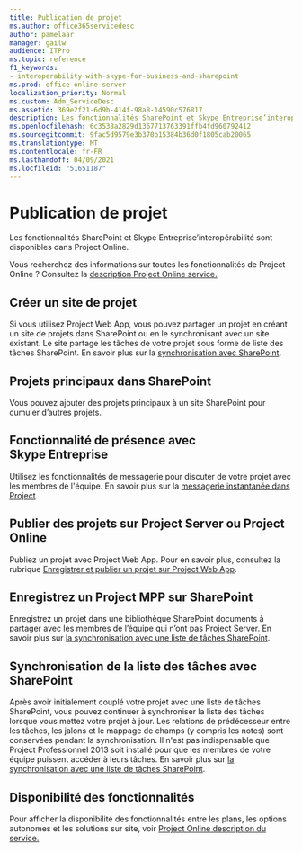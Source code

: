 ```yaml
---
title: Publication de projet
ms.author: office365servicedesc
author: pamelaar
manager: gailw
audience: ITPro
ms.topic: reference
f1_keywords:
- interoperability-with-skype-for-business-and-sharepoint
ms.prod: office-online-server
localization_priority: Normal
ms.custom: Adm_ServiceDesc
ms.assetid: 369e2f21-6d9b-414f-98a8-14590c576817
description: Les fonctionnalités SharePoint et Skype Entreprise’interopérabilité sont disponibles dans Project Online.
ms.openlocfilehash: 6c3538a2829d1367713763391ffb4fd960792412
ms.sourcegitcommit: 9fac5d9579e3b370b15384b36d0f1805cab20065
ms.translationtype: MT
ms.contentlocale: fr-FR
ms.lasthandoff: 04/09/2021
ms.locfileid: "51651187"
---
```

# <a name="project-publishing"></a>Publication de projet

Les fonctionnalités SharePoint et Skype Entreprise’interopérabilité sont disponibles dans Project Online.
  
Vous recherchez des informations sur toutes les fonctionnalités de Project Online ? Consultez la [description Project Online service.](project-online-service-description.md)
  
## <a name="create-a-project-site"></a>Créer un site de projet

Si vous utilisez Project Web App, vous pouvez partager un projet en créant un site de projets dans SharePoint ou en le synchronisant avec un site existant. Le site partage les tâches de votre projet sous forme de liste des tâches SharePoint. En savoir plus sur la [synchronisation avec SharePoint](https://go.microsoft.com/fwlink/p/?LinkId=271352).
  
## <a name="master-projects-on-sharepoint"></a>Projets principaux dans SharePoint

Vous pouvez ajouter des projets principaux à un site SharePoint pour cumuler d’autres projets. 
  
## <a name="presence-with-skype-for-business"></a>Fonctionnalité de présence avec Skype Entreprise

Utilisez les fonctionnalités de messagerie pour discuter de votre projet avec les membres de l'équipe. En savoir plus sur la [messagerie instantanée dans Project](https://go.microsoft.com/fwlink/p/?LinkId=271351).
  
## <a name="publish-projects-on-project-server-or-project-online"></a>Publier des projets sur Project Server ou Project Online

Publiez un projet avec Project Web App. Pour en savoir plus, consultez la rubrique [Enregistrer et publier un projet sur Project Web App](https://go.microsoft.com/fwlink/p/?LinkId=271354).
  
## <a name="save-a-project-mpp-file-on-sharepoint"></a>Enregistrez un Project MPP sur SharePoint

Enregistrez un projet dans une bibliothèque SharePoint documents à partager avec les membres de l’équipe qui n’ont pas Project Server. En savoir plus sur [la synchronisation avec une liste de tâches SharePoint](https://go.microsoft.com/fwlink/p/?LinkId=271353).
  
## <a name="task-list-sync-to-sharepoint"></a>Synchronisation de la liste des tâches avec SharePoint

Après avoir initialement couplé votre projet avec une liste de tâches SharePoint, vous pouvez continuer à synchroniser la liste des tâches lorsque vous mettez votre projet à jour. Les relations de prédécesseur entre les tâches, les jalons et le mappage de champs (y compris les notes) sont conservées pendant la synchronisation. Il n'est pas indispensable que Project Professionnel 2013 soit installé pour que les membres de votre équipe puissent accéder à leurs tâches. En savoir plus sur [la synchronisation avec une liste de tâches SharePoint](https://go.microsoft.com/fwlink/p/?LinkId=271353).
  
## <a name="feature-availability"></a>Disponibilité des fonctionnalités

Pour afficher la disponibilité des fonctionnalités entre les plans, les options autonomes et les solutions sur site, voir [Project Online description du service.](project-online-service-description.md)
  

